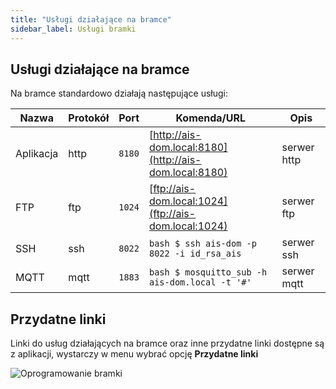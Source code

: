 ```yaml
---
title: "Usługi działające na bramce"
sidebar_label: Usługi bramki
---
```



## Usługi działające na bramce

Na bramce standardowo działają następujące usługi:

Nazwa      | Protokół | Port | Komenda/URL                                               | Opis
----       | ----     | ------- | -------                                                | -----------
 Aplikacja | http     | `8180`  | [http://ais-dom.local:8180](http://ais-dom.local:8180) | serwer http
 FTP       | ftp      | `1024`  | [ftp://ais-dom.local:1024](ftp://ais-dom.local:1024)   | serwer ftp
 SSH       | ssh      | `8022`  | ```bash $ ssh ais-dom -p 8022 -i id_rsa_ais```         | serwer ssh
 MQTT      | mqtt     | `1883`  | ```bash $ mosquitto_sub -h ais-dom.local -t '#'```     | serwer mqtt

## Przydatne linki

Linki do usług działających na bramce oraz inne przydatne linki dostępne są z aplikacji, wystarczy w menu wybrać opcję **Przydatne linki**

![Oprogramowanie bramki](/AIS-docs/img/en/bramka/ais_bramka_services.png)

